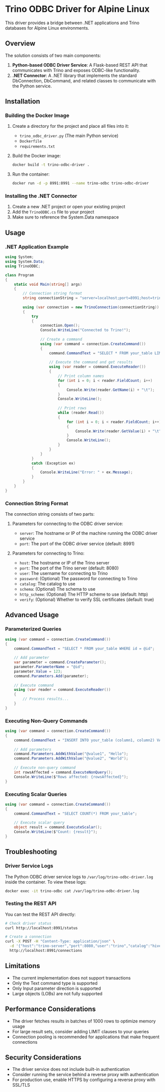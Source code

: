# Trino ODBC Driver for Alpine Linux

This driver provides a bridge between .NET applications and Trino databases for Alpine Linux environments.

## Overview

The solution consists of two main components:

1. **Python-based ODBC Driver Service**: A Flask-based REST API that communicates with Trino and exposes ODBC-like functionality.
2. **.NET Connector**: A .NET library that implements the standard DbConnection, DbCommand, and related classes to communicate with the Python service.

## Installation

### Building the Docker Image

1. Create a directory for the project and place all files into it:
   - `trino_odbc_driver.py` (The main Python service)
   - `Dockerfile`
   - `requirements.txt`

2. Build the Docker image:
   ```bash
   docker build -t trino-odbc-driver .
   ```

3. Run the container:
   ```bash
   docker run -d -p 8991:8991 --name trino-odbc trino-odbc-driver
   ```

### Installing the .NET Connector

1. Create a new .NET project or open your existing project
2. Add the `TrinoODBC.cs` file to your project
3. Make sure to reference the System.Data namespace

## Usage

### .NET Application Example

```csharp
using System;
using System.Data;
using TrinoODBC;

class Program
{
    static void Main(string[] args)
    {
        // Connection string format
        string connectionString = "server=localhost;port=8991;host=trino-server;port=8080;user=trino;catalog=hive;schema=default";
        
        using (var connection = new TrinoConnection(connectionString))
        {
            try
            {
                connection.Open();
                Console.WriteLine("Connected to Trino!");
                
                // Create a command
                using (var command = connection.CreateCommand())
                {
                    command.CommandText = "SELECT * FROM your_table LIMIT 10";
                    
                    // Execute the command and get results
                    using (var reader = command.ExecuteReader())
                    {
                        // Print column names
                        for (int i = 0; i < reader.FieldCount; i++)
                        {
                            Console.Write(reader.GetName(i) + "\t");
                        }
                        Console.WriteLine();
                        
                        // Print rows
                        while (reader.Read())
                        {
                            for (int i = 0; i < reader.FieldCount; i++)
                            {
                                Console.Write(reader.GetValue(i) + "\t");
                            }
                            Console.WriteLine();
                        }
                    }
                }
            }
            catch (Exception ex)
            {
                Console.WriteLine("Error: " + ex.Message);
            }
        }
    }
}
```

### Connection String Format

The connection string consists of two parts:
1. Parameters for connecting to the ODBC driver service:
   - `server`: The hostname or IP of the machine running the ODBC driver service
   - `port`: The port of the ODBC driver service (default: 8991)

2. Parameters for connecting to Trino:
   - `host`: The hostname or IP of the Trino server
   - `port`: The port of the Trino server (default: 8080)
   - `user`: The username for connecting to Trino
   - `password`: (Optional) The password for connecting to Trino
   - `catalog`: The catalog to use
   - `schema`: (Optional) The schema to use
   - `http_scheme`: (Optional) The HTTP scheme to use (default: http)
   - `verify`: (Optional) Whether to verify SSL certificates (default: true)

## Advanced Usage

### Parameterized Queries

```csharp
using (var command = connection.CreateCommand())
{
    command.CommandText = "SELECT * FROM your_table WHERE id = @id";
    
    // Add parameter
    var parameter = command.CreateParameter();
    parameter.ParameterName = "@id";
    parameter.Value = 123;
    command.Parameters.Add(parameter);
    
    // Execute command
    using (var reader = command.ExecuteReader())
    {
        // Process results...
    }
}
```

### Executing Non-Query Commands

```csharp
using (var command = connection.CreateCommand())
{
    command.CommandText = "INSERT INTO your_table (column1, column2) VALUES (@value1, @value2)";
    
    // Add parameters
    command.Parameters.AddWithValue("@value1", "Hello");
    command.Parameters.AddWithValue("@value2", "World");
    
    // Execute non-query command
    int rowsAffected = command.ExecuteNonQuery();
    Console.WriteLine($"Rows affected: {rowsAffected}");
}
```

### Executing Scalar Queries

```csharp
using (var command = connection.CreateCommand())
{
    command.CommandText = "SELECT COUNT(*) FROM your_table";
    
    // Execute scalar query
    object result = command.ExecuteScalar();
    Console.WriteLine($"Count: {result}");
}
```

## Troubleshooting

### Driver Service Logs

The Python ODBC driver service logs to `/var/log/trino-odbc-driver.log` inside the container. To view these logs:

```bash
docker exec -it trino-odbc cat /var/log/trino-odbc-driver.log
```

### Testing the REST API

You can test the REST API directly:

```bash
# Check driver status
curl http://localhost:8991/status

# Create a connection
curl -X POST -H "Content-Type: application/json" \
  -d '{"host":"trino-server","port":8080,"user":"trino","catalog":"hive"}' \
  http://localhost:8991/connections
```

## Limitations

- The current implementation does not support transactions
- Only the Text command type is supported
- Only Input parameter direction is supported
- Large objects (LOBs) are not fully supported

## Performance Considerations

- The driver fetches results in batches of 1000 rows to optimize memory usage
- For large result sets, consider adding LIMIT clauses to your queries
- Connection pooling is recommended for applications that make frequent connections

## Security Considerations

- The driver service does not include built-in authentication
- Consider running the service behind a reverse proxy with authentication
- For production use, enable HTTPS by configuring a reverse proxy with SSL/TLS
